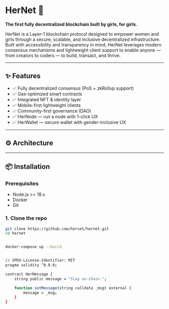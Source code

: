 # HerNet 💖

**The first fully decentralized blockchain built by girls, for girls.**

HerNet is a Layer-1 blockchain protocol designed to empower women and girls through a secure, scalable, and inclusive decentralized infrastructure. Built with accessibility and transparency in mind, HerNet leverages modern consensus mechanisms and lightweight client support to enable anyone — from creators to coders — to build, transact, and thrive.

---

## ✨ Features

- ✅ Fully decentralized consensus (PoS + zkRollup support)
- ✅ Gas-optimized smart contracts
- ✅ Integrated NFT & identity layer
- ✅ Mobile-first lightweight clients
- ✅ Community-first governance (DAO)
- ✅ HerNode — run a node with 1-click UX
- ✅ HerWallet — secure wallet with gender-inclusive UX

---

## ⚙️ Architecture


---

## 📦 Installation

### Prerequisites

- Node.js >= 18.x
- Docker
- Git

### 1. Clone the repo

```bash
git clone https://github.com/herset/hernet.git
cd hernet


docker-compose up --build


// SPDX-License-Identifier: MIT
pragma solidity ^0.8.0;

contract HerMessage {
    string public message = "Slay on-chain.";

    function setMessage(string calldata _msg) external {
        message = _msg;
    }
}
